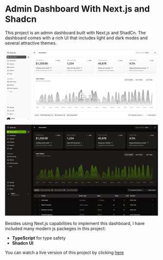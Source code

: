 # Admin Dashboard With Next.js and Shadcn

This project is an admin dashboard built with Next.js and ShadCn. The dashboard comes with a rich UI that includes light and dark modes and several attractive themes.

![Light Dashboard](./assets/catalogue/dashboard_light.jpeg)

![Dark Green Dashboard](./assets/catalogue/dashboard_dark_green.jpeg)

Besides using Next.js capabilities to implement this dashboard, I have included many modern js packeges in this project:

- **TypeScript** for type safety
- **Shadcn UI**

You can watch a live version of this project by clicking [here]()
